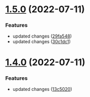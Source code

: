 # [1.5.0](https://github.com/deepa-kurnad/test-repo/compare/v1.4.0...v1.5.0) (2022-07-11)


### Features

* updated changes ([29fa548](https://github.com/deepa-kurnad/test-repo/commit/29fa5488bd19f5e4b4190d92d4fb0ffbb4ff51dd))
* updated changes ([30c1dc1](https://github.com/deepa-kurnad/test-repo/commit/30c1dc16e0ac6c4816aa9309adba6c7cdc492882))

# [1.4.0](https://github.com/deepa-kurnad/test-repo/compare/v1.3.0...v1.4.0) (2022-07-11)


### Features

* updated changes ([13c5020](https://github.com/deepa-kurnad/test-repo/commit/13c50203b24e6b91c5f7660d1b5bf35710c1fab3))
